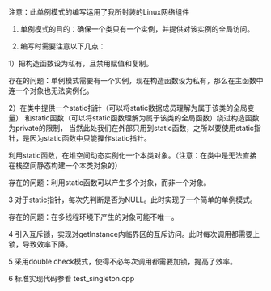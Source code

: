 注意：此单例模式的编写运用了我所封装的Linux网络组件

1. 单例模式的目的：确保一个类只有一个实例，并提供对该实例的全局访问。

2. 编写时需要注意以下几点：

1）把构造函数设为私有，且禁用赋值和复制。
   
   存在的问题：单例模式需要有一个实例，现在构造函数设为私有，那么在主函数中连一个对象也无法实例化。

2）在类中提供一个static指针（可以将static数据成员理解为属于该类的全局变量）
   和static函数（可以将static函数理解为属于该类的全局函数）绕过构造函数为private的限制，
   当然此处我们在外部只用到static函数，之所以要使用static指针，是因为static函数中只能操作static指针。
   
   利用static函数，在堆空间动态实例化一个本类对象。（注意：在类中是无法直接在栈空间静态构建一个本类对象的）
   
   存在的问题：利用static函数可以产生多个对象，而非一个对象。
   
3  对于static指针，每次先判断是否为NULL。此时实现了一个简单的单例模式。
   
   存在的问题：在多线程环境下产生的对象可能不唯一。
   
4  引入互斥锁，实现对getInstance内临界区的互斥访问。此时每次调用都需要上锁，导致效率下降。
   
5  采用double check模式，使得不必每次调用都需要加锁，提高了效率。

6  标准实现代码参看 test_singleton.cpp
